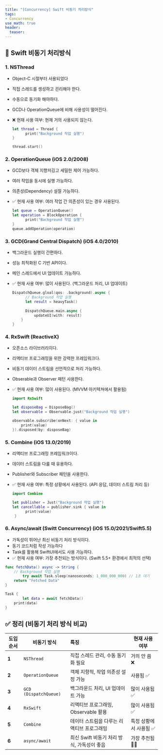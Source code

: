 ```yaml
---
title: "[Concurrency] Swift 비동기 처리방식"
tags: 
- Concurrency
use_math: true
header: 
  teaser: 
---
```


## 📝 Swift 비동기 처리방식 

### 1. NSThread

- Object-C 시절부터 사용되었다
- 직접 스레드를 셍성하고 괸리해야 한다.
- 수동으로 동기화 해야하다.
- GCD나 OperationQueue에 비해 사용성이 떨어진다.
- ❌ 현재 사용 여부: 현재 거의 사용되지 않는다.

  ```swift
  let thread = Thread {
    	print("Background 작업 실행")
  }
  
  thread.start()
  ```

### 2. OperationQueue (iOS 2.0/2008)

- GCD보다 객체 지향저깅고 세밀한 제어 가능하다.
- 여러 작업을 동시에 실행 가능하다.
- 의존성(Dependency) 설절 가능하다.
- ✅ 현재 사용 여부: 여러 작업 간 의존성이 있는 경우 사용된다.

  ```swift
  let queue = OperationQueue()
  let operation = BlockOperation {
    	print("Background 작업 실행")
  }
  queue.addOperation(operation)
  ```

### 3. GCD(Grand Central Dispatch) (iOS 4.0/2010)

- 백그라운드 실행이 간편하다.
- 성능 최적화된 C 기반 API이다.
- 메인 스레드에서 UI 업데이트 가능하다.
- ✅ 현재 사용 여부: 많이 사용된다. (백그라운드 처리, UI 업데이트)

  ```swift
  DispatchQueue.gloal(qos: .background).async {
   		// Background 작업 실행
    	let result = heavyTask() 
    
    	DispatchQueue.main.async {
        	updateUI(with: result)
      }
  }
  ```

### 4. RxSwift (ReactiveX)

- 오픈소스 라이브러리이다.
- 리액티브 프로그래밍을 위한 강력한 프레임워크다.
- 비동기 데이터 스트림을 선언적으로 처리 가능하다.
- Obserable과 Observer 패턴 사용한다.
- ✅ 현재 사용 여부: 많이 사용된다. (MVVM 아키텍쳐에서 활용됨)

  ```swift
  import RxSwift
  
  let disposeBag = DisposeBag()
  let observable = Observable.just("Background 작업 실행")
  
  observable.subscribe(onNext: { value in
      print(value)
  }).disposed(by: disposeBag)
  ```

### 5. Combine (iOS 13.0/2019)

- 리액티브 프로그래밍 프레임워크이다.
- 데이터 스트림을 다룰 때 유용하다.
- Publisher와 Subscriber 패턴을 사용한다.
- ✅ 현재 사용 여부: 특정 상황에서 사용된다. (API 응답, 데이터 스트림 처리 등)

  ```swift
  import Combine
  
  let publisher = Just("Background 작업 실행")
  let cancellable = publisher.sink { value in
   		print(value)                                
   }
  ```

### 6. Async/await (Switt Concurrency) (iOS 15.0/2021/Swift5.5)

- 가독성이 뛰어난 최신 비동기 처리 방식이다.
- 동기 코드처럼 작성 가능하다
- Task를 활용해 SwiftUI에서도 사용 가능하다.
- ✅ 현재 사용 여부: 가장 추천되는 방식이다. (Swift 5.5+ 환경에서 최적의 선택)

```swift
func fetchData() async -> String {
  	// Background 작업 실행
		try await Task.sleep(nanoseconds: 1_000_000_000) // 1초 대기
  	return "Fetched Data"
}

Task {
		let data = await fetchData()
  	print(data)
}
```



## ✅ 정리 (비동기 처리 방식 비교)

| 도입 순서 | 비동기 방식           | 특징                                       | 현재 사용 여부         |
| --------- | --------------------- | :----------------------------------------- | ---------------------- |
| **1**     | `NSThread`            | 직접 스레드 관리, 수동 동기화 필요         | 거의 안 씀 ❌           |
| **2**     | `OperationQueue`      | 객체 지향적, 작업 의존성 설정 가능         | 사용됨 ✅               |
| **3**     | `GCD (DispatchQueue)` | 백그라운드 처리, UI 업데이트 가능          | 많이 사용됨 ✅          |
| **4**     | `RxSwift`             | 리액티브 프로그래밍, Observable 활용       | 많이 사용됨 ✅          |
| **5**     | `Combine`             | 데이터 스트림을 다루는 리액티브 프로그래밍 | 특정 상황에서 사용됨 ✅ |
| **6**     | `async/await`         | 최신 Swift 비동기 처리 방식, 가독성이 좋음 | 가장 추천됨 🚀✅         |
